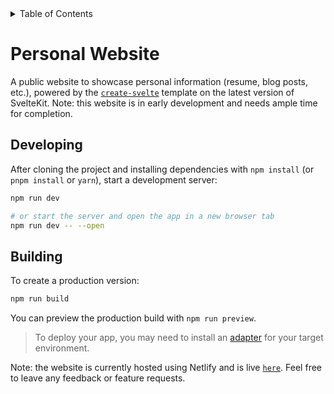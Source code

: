 <details>
  <summary>Table of Contents</summary>
  <ol>
    <li><a href="#personal-website">Summary</a></li>
    <li><a href="#developing">Developing</a></li>
    <li><a href="#building">Build & Publish</a></li>
  </ol>
</details>

# Personal Website

A public website to showcase personal information (resume, blog posts, etc.), powered by the [`create-svelte`](https://github.com/sveltejs/kit/tree/master/packages/create-svelte) template on the latest version of SvelteKit. Note: this website is in early development and needs ample time for completion.

## Developing

After cloning the project and installing dependencies with `npm install` (or `pnpm install` or `yarn`), start a development server:

```bash
npm run dev

# or start the server and open the app in a new browser tab
npm run dev -- --open
```

## Building

To create a production version:

```bash
npm run build
```

You can preview the production build with `npm run preview`.

> To deploy your app, you may need to install an [adapter](https://kit.svelte.dev/docs/adapters) for your target environment.

Note: the website is currently hosted using Netlify and is live [`here`](https://safeer.tech).
Feel free to leave any feedback or feature requests.
